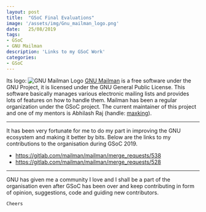 ```yaml
---
layout: post
title:  "GSoC Final Evaluations"
image: '/assets/img/Gnu_mailman_logo.png'
date:   25/08/2019
tags:
- GSoC
- GNU Mailman
description: 'Links to my GSoC Work'
categories:
- GSoC
---
```

Its logo:
![GNU Mailman Logo]({{site.baseurl}}{{page.image}})
[GNU Mailman](https://en.wikipedia.org/wiki/GNU_Mailman) is a free software under the GNU Project, it is licensed under the GNU General Public License. This software basically manages various electronic mailing lists and provides lots of features on how to handle them. Mailman has been a regular organization under the GSoC project.
The current maintainer of this project and one of my mentors is Abhilash Raj (handle: [maxking](https://asynchronous.in)).

---
It has been very fortunate for me to do my part in improving the GNU ecosystem and making it better by bits. Below are the links to my contributions to the organisation during GSoC 2019.

- https://gitlab.com/mailman/mailman/merge_requests/538
- https://gitlab.com/mailman/mailman/merge_requests/528

---
GNU has given me a community I love and I shall be a part of the organisation even after GSoC has been over and keep contributing in form of opinion, suggestions, code and guiding new contributors.

`Cheers`
